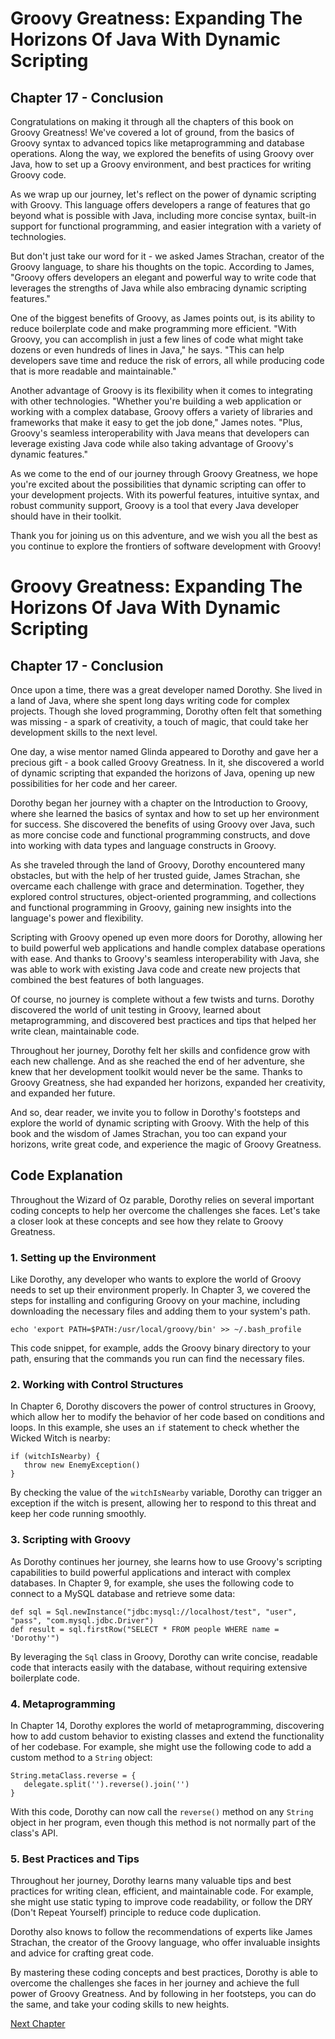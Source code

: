 # Groovy Greatness: Expanding The Horizons Of Java With Dynamic Scripting

## Chapter 17 - Conclusion

Congratulations on making it through all the chapters of this book on Groovy Greatness! We've covered a lot of ground, from the basics of Groovy syntax to advanced topics like metaprogramming and database operations. Along the way, we explored the benefits of using Groovy over Java, how to set up a Groovy environment, and best practices for writing Groovy code.

As we wrap up our journey, let's reflect on the power of dynamic scripting with Groovy. This language offers developers a range of features that go beyond what is possible with Java, including more concise syntax, built-in support for functional programming, and easier integration with a variety of technologies.

But don't just take our word for it - we asked James Strachan, creator of the Groovy language, to share his thoughts on the topic. According to James, "Groovy offers developers an elegant and powerful way to write code that leverages the strengths of Java while also embracing dynamic scripting features."

One of the biggest benefits of Groovy, as James points out, is its ability to reduce boilerplate code and make programming more efficient. "With Groovy, you can accomplish in just a few lines of code what might take dozens or even hundreds of lines in Java," he says. "This can help developers save time and reduce the risk of errors, all while producing code that is more readable and maintainable."

Another advantage of Groovy is its flexibility when it comes to integrating with other technologies. "Whether you're building a web application or working with a complex database, Groovy offers a variety of libraries and frameworks that make it easy to get the job done," James notes. "Plus, Groovy's seamless interoperability with Java means that developers can leverage existing Java code while also taking advantage of Groovy's dynamic features."

As we come to the end of our journey through Groovy Greatness, we hope you're excited about the possibilities that dynamic scripting can offer to your development projects. With its powerful features, intuitive syntax, and robust community support, Groovy is a tool that every Java developer should have in their toolkit.

Thank you for joining us on this adventure, and we wish you all the best as you continue to explore the frontiers of software development with Groovy!
# Groovy Greatness: Expanding The Horizons Of Java With Dynamic Scripting

## Chapter 17 - Conclusion

Once upon a time, there was a great developer named Dorothy. She lived in a land of Java, where she spent long days writing code for complex projects. Though she loved programming, Dorothy often felt that something was missing - a spark of creativity, a touch of magic, that could take her development skills to the next level.

One day, a wise mentor named Glinda appeared to Dorothy and gave her a precious gift - a book called Groovy Greatness. In it, she discovered a world of dynamic scripting that expanded the horizons of Java, opening up new possibilities for her code and her career.

Dorothy began her journey with a chapter on the Introduction to Groovy, where she learned the basics of syntax and how to set up her environment for success. She discovered the benefits of using Groovy over Java, such as more concise code and functional programming constructs, and dove into working with data types and language constructs in Groovy.

As she traveled through the land of Groovy, Dorothy encountered many obstacles, but with the help of her trusted guide, James Strachan, she overcame each challenge with grace and determination. Together, they explored control structures, object-oriented programming, and collections and functional programming in Groovy, gaining new insights into the language's power and flexibility.

Scripting with Groovy opened up even more doors for Dorothy, allowing her to build powerful web applications and handle complex database operations with ease. And thanks to Groovy's seamless interoperability with Java, she was able to work with existing Java code and create new projects that combined the best features of both languages.

Of course, no journey is complete without a few twists and turns. Dorothy discovered the world of unit testing in Groovy, learned about metaprogramming, and discovered best practices and tips that helped her write clean, maintainable code.

Throughout her journey, Dorothy felt her skills and confidence grow with each new challenge. And as she reached the end of her adventure, she knew that her development toolkit would never be the same. Thanks to Groovy Greatness, she had expanded her horizons, expanded her creativity, and expanded her future.

And so, dear reader, we invite you to follow in Dorothy's footsteps and explore the world of dynamic scripting with Groovy. With the help of this book and the wisdom of James Strachan, you too can expand your horizons, write great code, and experience the magic of Groovy Greatness.
## Code Explanation

Throughout the Wizard of Oz parable, Dorothy relies on several important coding concepts to help her overcome the challenges she faces. Let's take a closer look at these concepts and see how they relate to Groovy Greatness.

### 1. Setting up the Environment

Like Dorothy, any developer who wants to explore the world of Groovy needs to set up their environment properly. In Chapter 3, we covered the steps for installing and configuring Groovy on your machine, including downloading the necessary files and adding them to your system's path.

```
echo 'export PATH=$PATH:/usr/local/groovy/bin' >> ~/.bash_profile
```

This code snippet, for example, adds the Groovy binary directory to your path, ensuring that the commands you run can find the necessary files.

### 2. Working with Control Structures

In Chapter 6, Dorothy discovers the power of control structures in Groovy, which allow her to modify the behavior of her code based on conditions and loops. In this example, she uses an `if` statement to check whether the Wicked Witch is nearby:

```
if (witchIsNearby) {
   throw new EnemyException()
}
```

By checking the value of the `witchIsNearby` variable, Dorothy can trigger an exception if the witch is present, allowing her to respond to this threat and keep her code running smoothly.

### 3. Scripting with Groovy

As Dorothy continues her journey, she learns how to use Groovy's scripting capabilities to build powerful applications and interact with complex databases. In Chapter 9, for example, she uses the following code to connect to a MySQL database and retrieve some data:

```
def sql = Sql.newInstance("jdbc:mysql://localhost/test", "user", "pass", "com.mysql.jdbc.Driver")
def result = sql.firstRow("SELECT * FROM people WHERE name = 'Dorothy'")
```

By leveraging the `Sql` class in Groovy, Dorothy can write concise, readable code that interacts easily with the database, without requiring extensive boilerplate code.

### 4. Metaprogramming

In Chapter 14, Dorothy explores the world of metaprogramming, discovering how to add custom behavior to existing classes and extend the functionality of her codebase. For example, she might use the following code to add a custom method to a `String` object:

```
String.metaClass.reverse = {
   delegate.split('').reverse().join('')
}
```

With this code, Dorothy can now call the `reverse()` method on any `String` object in her program, even though this method is not normally part of the class's API.

### 5. Best Practices and Tips

Throughout her journey, Dorothy learns many valuable tips and best practices for writing clean, efficient, and maintainable code. For example, she might use static typing to improve code readability, or follow the DRY (Don't Repeat Yourself) principle to reduce code duplication.

Dorothy also knows to follow the recommendations of experts like James Strachan, the creator of the Groovy language, who offer invaluable insights and advice for crafting great code.

By mastering these coding concepts and best practices, Dorothy is able to overcome the challenges she faces in her journey and achieve the full power of Groovy Greatness. And by following in her footsteps, you can do the same, and take your coding skills to new heights.


[Next Chapter](18_Chapter18.md)